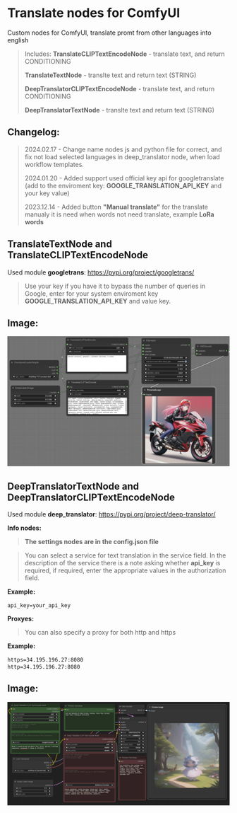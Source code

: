 # Translate nodes for ComfyUI

Custom nodes for ComfyUI, translate promt from other languages into english

> Includes:
> **TranslateCLIPTextEncodeNode** - translate text, and return CONDITIONING
>
> **TranslateTextNode** - translte text and return text (STRING)
>
> **DeepTranslatorCLIPTextEncodeNode** - translate text, and return CONDITIONING
>
> **DeepTranslatorTextNode** - translte text and return text (STRING)

## Changelog:

> 2024.02.17 - Change name nodes js and python file for correct, and fix not load selected languages in deep_translator node, when load workflow templates.
>
> 2024.01.20 - Added support used official key api for googletranslate (add to the enviroment key: **GOOGLE_TRANSLATION_API_KEY** and your key value)
>
> 2023.12.14 - Added button **"Manual translate"** for the translate manualy it is need when words not need translate, example **LoRa words**

## TranslateTextNode and TranslateCLIPTextEncodeNode

Used module **googletrans**: https://pypi.org/project/googletrans/

> Use your key if you have it to bypass the number of queries in Google, enter for your system enviroment key **GOOGLE_TRANSLATION_API_KEY** and value key.

## Image:

![TranslateCLIPTextEncodeNode](https://github.com/AlekPet/ComfyUI_Custom_Nodes_AlekPet/raw/master/TranslateNode/image_Google_Translate_Node.jpg)

## DeepTranslatorTextNode and DeepTranslatorCLIPTextEncodeNode

Used module **deep_translator**: https://pypi.org/project/deep-translator/

**Info nodes:**

> **The settings nodes are in the config.json file**

> You can select a service for text translation in the service field. In the description of the service there is a note asking whether **api_key** is required, if required, enter the appropriate values in the authorization field.

**Example:**

```
api_key=your_api_key
```

**Proxyes:**

> You can also specify a proxy for both http and https

**Example:**

```
https=34.195.196.27:8080
http=34.195.196.27:8080
```

## Image:

![DeepTranslatorCLIPTextEncodeNode](https://github.com/AlekPet/ComfyUI_Custom_Nodes_AlekPet/raw/master/TranslateNode/image_DeepTranslator_Node.jpg)
